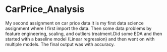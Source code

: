 # CarPrice_Analysis
My second assignment on car price data
It is my first data science assignment where I first import the data. Then some data problems by feature engineering, scaling, and outliers treatment.Did some EDA and then started with a baseline model (Linear regression) and then went on with multiple models. The final output was with accuracy.
